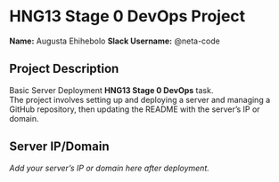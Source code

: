 # HNG13 Stage 0 DevOps Project

**Name:** Augusta Ehihebolo 
**Slack Username:** @neta-code  

## Project Description
Basic Server Deployment **HNG13 Stage 0 DevOps** task.  
The project involves setting up and deploying a server and managing a GitHub repository, then updating the README with the server’s IP or domain.

## Server IP/Domain
_Add your server’s IP or domain here after deployment._
